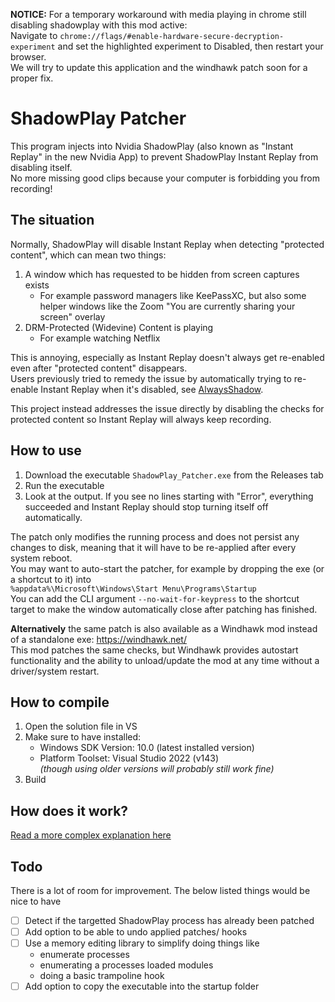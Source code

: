 **NOTICE:** For a temporary workaround with media playing in chrome still disabling shadowplay with this mod active:  
Navigate to `chrome://flags/#enable-hardware-secure-decryption-experiment` and set the highlighted experiment to Disabled, then restart your browser.  
We will try to update this application and the windhawk patch soon for a proper fix.

# ShadowPlay Patcher

This program injects into Nvidia ShadowPlay (also known as "Instant Replay" in the new Nvidia App) to prevent ShadowPlay Instant Replay from disabling itself.  
No more missing good clips because your computer is forbidding you from recording!

## The situation

Normally, ShadowPlay will disable Instant Replay when detecting "protected content", which can mean two things:

1. A window which has requested to be hidden from screen captures exists
   - For example password managers like KeePassXC, but also some helper windows like the Zoom "You are currently sharing your screen" overlay
2. DRM-Protected (Widevine) Content is playing
   - For example watching Netflix

This is annoying, especially as Instant Replay doesn't always get re-enabled even after "protected content" disappears.  
Users previously tried to remedy the issue by automatically trying to re-enable Instant Replay when it's disabled, see [AlwaysShadow](https://github.com/Verpous/AlwaysShadow/).

This project instead addresses the issue directly by disabling the checks for protected content so Instant Replay will always keep recording.

## How to use
1. Download the executable `ShadowPlay_Patcher.exe` from the Releases tab
2. Run the executable
3. Look at the output. If you see no lines starting with "Error", everything succeeded and Instant Replay should stop turning itself off automatically.

The patch only modifies the running process and does not persist any changes to disk, meaning that it will have to be re-applied after every system reboot.  
You may want to auto-start the patcher, for example by dropping the exe (or a shortcut to it) into  
`%appdata%\Microsoft\Windows\Start Menu\Programs\Startup`  
You can add the CLI argument `--no-wait-for-keypress` to the shortcut target to make the window automatically close after patching has finished.

**Alternatively** the same patch is also available as a Windhawk mod instead of a standalone exe: https://windhawk.net/  
This mod patches the same checks, but Windhawk provides autostart functionality and the ability to unload/update the mod at any time without a driver/system restart.  

## How to compile
1. Open the solution file in VS
2. Make sure to have installed:
    - Windows SDK Version: 10.0 (latest installed version)
    - Platform Toolset: Visual Studio 2022 (v143) \
    _(though using older versions will probably still work fine)_
3. Build

## How does it work?
[Read a more complex explanation here](./re_research.md)

## Todo
There is a lot of room for improvement. The below listed things would be nice to have

- [ ] Detect if the targetted ShadowPlay process has already been patched
- [ ] Add option to be able to undo applied patches/ hooks
- [ ] Use a memory editing library to simplify doing things like
    - enumerate processes
    - enumerating a processes loaded modules
    - doing a basic trampoline hook
- [ ] Add option to copy the executable into the startup folder
